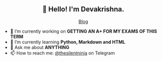 <h2 align="center">👋 Hello! I'm Devakrishna.</h2>
<p align="center">
  <a href="https://devakrishnaprasobh.me/blog/blog">Blog</a>
</p>


- 🔭 I’m currently working on **GETTING AN A+ FOR MY EXAMS OF THIS TERM**
- 🌱 I’m currently learning **Python, Markdown and HTML**
- 💬 Ask me about **ANYTHING**
- 📫 How to reach me: [@thesilentninja](https://telegram.me/thesilentninja) on Telegram
